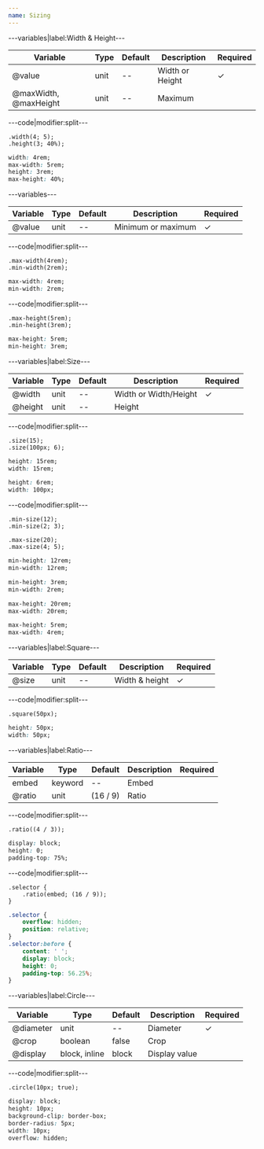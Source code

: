 ```yaml
---
name: Sizing
---
```


---variables|label:Width &amp; Height---

| Variable | Type | Default | Description | Required |
| -- | -- | -- | -- | -- |
| @value | unit | -- | Width or Height | ✓ |
| @maxWidth, @maxHeight | unit | -- | Maximum ||

---code|modifier:split---

```less
.width(4; 5);
.height(3; 40%);
```

```css
width: 4rem;
max-width: 5rem;
height: 3rem;
max-height: 40%;
```

---variables---

| Variable | Type | Default | Description | Required |
| -- | -- | -- | -- | -- |
| @value | unit | -- | Minimum or maximum | ✓ |

---code|modifier:split---

```less
.max-width(4rem);
.min-width(2rem);
```

```css
max-width: 4rem;
min-width: 2rem;
```

---code|modifier:split---

```less
.max-height(5rem);
.min-height(3rem);
```

```css
max-height: 5rem;
min-height: 3rem;
```

---variables|label:Size---

| Variable | Type | Default | Description | Required |
| -- | -- | -- | -- | -- |
| @width | unit | -- | Width or Width/Height | ✓ |
| @height | unit | -- | Height ||

---code|modifier:split---

```less
.size(15);
.size(100px; 6);
```

```css
height: 15rem;
width: 15rem;

height: 6rem;
width: 100px;
```

---code|modifier:split---

```less
.min-size(12);
.min-size(2; 3);

.max-size(20);
.max-size(4; 5);
```

```css
min-height: 12rem;
min-width: 12rem;

min-height: 3rem;
min-width: 2rem;

max-height: 20rem;
max-width: 20rem;

max-height: 5rem;
max-width: 4rem;
```

---variables|label:Square---

| Variable | Type | Default | Description | Required |
| -- | -- | -- | -- | -- |
| @size | unit | -- | Width &amp; height | ✓ |

---code|modifier:split---

```less
.square(50px);
```

```css
height: 50px;
width: 50px;
```

---variables|label:Ratio---

| Variable | Type | Default | Description | Required |
| -- | -- | -- | -- | -- |
| embed | keyword | -- | Embed ||
| @ratio | unit | (16 / 9) | Ratio ||

---code|modifier:split---

```less
.ratio((4 / 3));
```

```css
display: block;
height: 0;
padding-top: 75%;
```

---code|modifier:split---

```less
.selector {
	.ratio(embed; (16 / 9));
}
```

```css
.selector {
	overflow: hidden;
	position: relative;
}
.selector:before {
	content: ' ';
	display: block;
	height: 0;
	padding-top: 56.25%;
}
```

---variables|label:Circle---

| Variable | Type | Default | Description | Required |
| -- | -- | -- | -- | -- |
| @diameter | unit | -- | Diameter | ✓ |
| @crop | boolean | false | Crop ||
| @display | block, inline | block | Display value ||

---code|modifier:split---

```less
.circle(10px; true);
```

```css
display: block;
height: 10px;
background-clip: border-box;
border-radius: 5px;
width: 10px;
overflow: hidden;
```